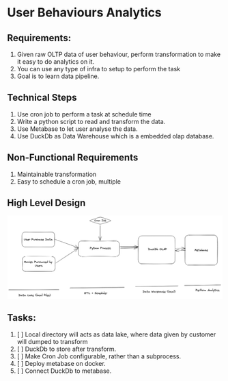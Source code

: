 # User Behaviours Analytics


## Requirements:
1. Given raw OLTP data of user behaviour, perform transformation to make it easy to do analytics on it.
2. You can use any type of infra to setup to perform the task
3. Goal is to learn data pipeline.


## Technical Steps

1. Use cron job to perform a task at schedule time
2. Write a python script to read and transform the data.
3. Use Metabase to let user analyse the data.
4. Use DuckDb as Data Warehouse which is a embedded olap database.

## Non-Functional Requirements

1. Maintainable transformation
2. Easy to schedule a cron job, multiple

## High Level Design

![Alt text](High_level_design.png)

## Tasks:

1. [ ] Local directory will acts as data lake, where data given by customer will dumped to transform
2. [ ] DuckDb to store after transform.
3. [ ] Make Cron Job configurable, rather than a subprocess.
4. [ ] Deploy metabase on docker.
5. [ ] Connect DuckDb to metabase.